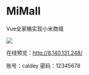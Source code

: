 # MiMall
Vue全家桶实现小米商城

![](https://gitee.com/caldey/BlogImage/raw/master/img/mimall.PNG)

在线预览：http://8.140.131.248/

账号：caldey
密码：12345678
